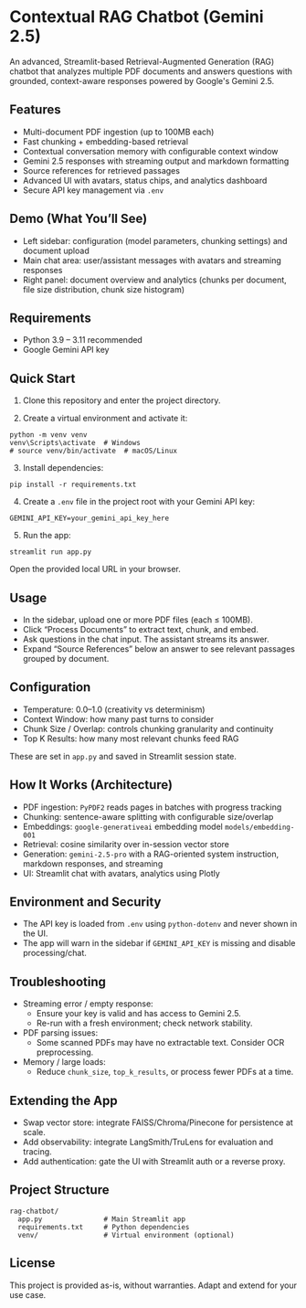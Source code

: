 # Contextual RAG Chatbot (Gemini 2.5)

An advanced, Streamlit-based Retrieval-Augmented Generation (RAG) chatbot that analyzes multiple PDF documents and answers questions with grounded, context-aware responses powered by Google's Gemini 2.5.

## Features

- Multi-document PDF ingestion (up to 100MB each)
- Fast chunking + embedding-based retrieval
- Contextual conversation memory with configurable context window
- Gemini 2.5 responses with streaming output and markdown formatting
- Source references for retrieved passages
- Advanced UI with avatars, status chips, and analytics dashboard
- Secure API key management via `.env`

## Demo (What You’ll See)

- Left sidebar: configuration (model parameters, chunking settings) and document upload
- Main chat area: user/assistant messages with avatars and streaming responses
- Right panel: document overview and analytics (chunks per document, file size distribution, chunk size histogram)

## Requirements

- Python 3.9 – 3.11 recommended
- Google Gemini API key

## Quick Start

1) Clone this repository and enter the project directory.

2) Create a virtual environment and activate it:
```
python -m venv venv
venv\Scripts\activate  # Windows
# source venv/bin/activate  # macOS/Linux
```

3) Install dependencies:
```
pip install -r requirements.txt
```

4) Create a `.env` file in the project root with your Gemini API key:
```
GEMINI_API_KEY=your_gemini_api_key_here
```

5) Run the app:
```
streamlit run app.py
```

Open the provided local URL in your browser.

## Usage

- In the sidebar, upload one or more PDF files (each ≤ 100MB).
- Click “Process Documents” to extract text, chunk, and embed.
- Ask questions in the chat input. The assistant streams its answer.
- Expand “Source References” below an answer to see relevant passages grouped by document.

## Configuration

- Temperature: 0.0–1.0 (creativity vs determinism)
- Context Window: how many past turns to consider
- Chunk Size / Overlap: controls chunking granularity and continuity
- Top K Results: how many most relevant chunks feed RAG

These are set in `app.py` and saved in Streamlit session state.

## How It Works (Architecture)

- PDF ingestion: `PyPDF2` reads pages in batches with progress tracking
- Chunking: sentence-aware splitting with configurable size/overlap
- Embeddings: `google-generativeai` embedding model `models/embedding-001`
- Retrieval: cosine similarity over in-session vector store
- Generation: `gemini-2.5-pro` with a RAG-oriented system instruction, markdown responses, and streaming
- UI: Streamlit chat with avatars, analytics using Plotly

## Environment and Security

- The API key is loaded from `.env` using `python-dotenv` and never shown in the UI.
- The app will warn in the sidebar if `GEMINI_API_KEY` is missing and disable processing/chat.

## Troubleshooting

- Streaming error / empty response:
  - Ensure your key is valid and has access to Gemini 2.5.
  - Re-run with a fresh environment; check network stability.
- PDF parsing issues:
  - Some scanned PDFs may have no extractable text. Consider OCR preprocessing.
- Memory / large loads:
  - Reduce `chunk_size`, `top_k_results`, or process fewer PDFs at a time.

## Extending the App

- Swap vector store: integrate FAISS/Chroma/Pinecone for persistence at scale.
- Add observability: integrate LangSmith/TruLens for evaluation and tracing.
- Add authentication: gate the UI with Streamlit auth or a reverse proxy.

## Project Structure

```
rag-chatbot/
  app.py               # Main Streamlit app
  requirements.txt     # Python dependencies
  venv/                # Virtual environment (optional)
```

## License

This project is provided as-is, without warranties. Adapt and extend for your use case.
